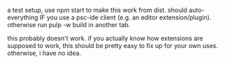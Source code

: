 a test setup, use npm start to make this work from dist. should auto-everything IF you use a psc-ide client (e.g. an editor extension/plugin). otherwise run pulp -w build in another tab.

this probably doesn't work. if you actually know how extensions are supposed to work, this should be pretty easy to fix up for your own uses. otherwise, i have no idea.
